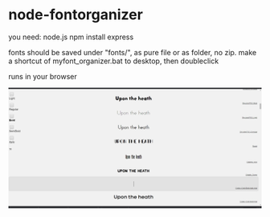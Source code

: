 # node-fontorganizer
you need: node.js
npm install express

fonts should be saved under "fonts/", as pure file or as folder, no zip.
make a shortcut of myfont_organizer.bat to desktop, then doubleclick
 
runs in your browser

![](demo.jpg)
